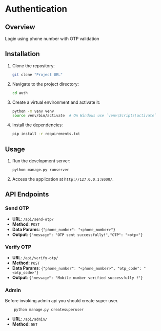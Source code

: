 # Authentication

## Overview
  Login using phone number with OTP validation


## Installation

1. Clone the repository:
    ```sh
    git clone "Project URL"
    ```

2. Navigate to the project directory:
    ```sh
    cd auth
    ```

3. Create a virtual environment and activate it:
    ```sh
    python -m venv venv
    source venv/bin/activate  # On Windows use `venv\Scripts\activate`
    ```

4. Install the dependencies:
    ```sh
    pip install -r requirements.txt
    ```

## Usage

1. Run the development server:
    ```sh
    python manage.py runserver
    ```

2. Access the application at `http://127.0.0.1:8000/`.

## API Endpoints

### Send OTP
- **URL**: `/api/send-otp/`
- **Method**: `POST`
- **Data Params**: `{"phone_number": "<phone_number>"}`
- **Output**: `{"message": "OTP sent successfully!","OTP": "<otp>"}`

### Verify OTP
- **URL**: `/api/verify-otp/`
- **Method**: `POST`
- **Data Params**: `{"phone_number": "<phone_number>", "otp_code": "<otp_code>"}`
- **Output**: `{"message": "Mobile number verified successfully !"}`

### Admin

Before invoking admin api you should create super user.

```sh
    python manage.py createsuperuser
```

- **URL**: `/api/admin/`
- **Method**: `GET`






